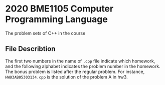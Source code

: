 # 2020 BME1105 Computer Programming Language
The problem sets of C++ in the course

## File Describtion
The first two numbers in the name of `.cpp` file indicate which homework, and the following alphabet indicates the problem number in the homework. The bonus problem is listed after the regular problem. For instance, `HW03AB05303134.cpp` is the solution of the problem A in hw3.
